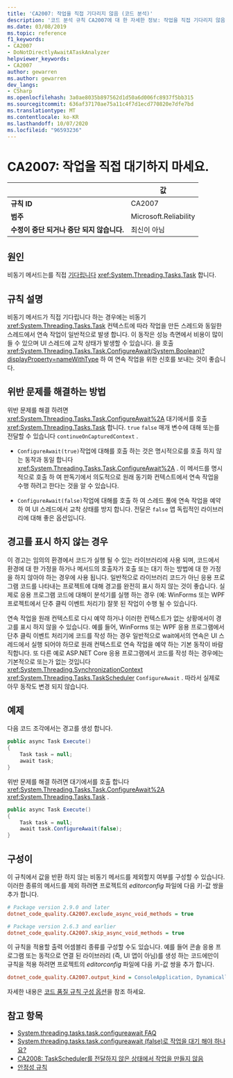 ```yaml
---
title: 'CA2007: 작업을 직접 기다리지 않음 (코드 분석)'
description: '코드 분석 규칙 CA2007에 대 한 자세한 정보: 작업을 직접 기다리지 않음'
ms.date: 03/08/2019
ms.topic: reference
f1_keywords:
- CA2007
- DoNotDirectlyAwaitATaskAnalyzer
helpviewer_keywords:
- CA2007
author: gewarren
ms.author: gewarren
dev_langs:
- CSharp
ms.openlocfilehash: 3a0ae8035b897562d1d50a6d006fc8937f5bb315
ms.sourcegitcommit: 636af37170ae75a11c4f7d1ecd770820e7dfe7bd
ms.translationtype: MT
ms.contentlocale: ko-KR
ms.lasthandoff: 10/07/2020
ms.locfileid: "96593236"
---
```

# <a name="ca2007-do-not-directly-await-a-task"></a>CA2007: 작업을 직접 대기하지 마세요.

| | 값 |
|-|-|
| **규칙 ID** |CA2007|
| **범주** |Microsoft.Reliability|
| **수정이 중단 되거나 중단 되지 않습니다.** |최신이 아님|

## <a name="cause"></a>원인

비동기 메서드는를 직접 [기다립니다](../../../csharp/language-reference/operators/await.md) <xref:System.Threading.Tasks.Task> 합니다.

## <a name="rule-description"></a>규칙 설명

비동기 메서드가 직접 기다립니다 하는 경우에는 비동기 <xref:System.Threading.Tasks.Task> 컨텍스트에 따라 작업을 만든 스레드와 동일한 스레드에서 연속 작업이 일반적으로 발생 합니다. 이 동작은 성능 측면에서 비용이 많이 들 수 있으며 UI 스레드에 교착 상태가 발생할 수 있습니다. 을 호출 <xref:System.Threading.Tasks.Task.ConfigureAwait(System.Boolean)?displayProperty=nameWithType> 하 여 연속 작업을 위한 신호를 보내는 것이 좋습니다.

## <a name="how-to-fix-violations"></a>위반 문제를 해결하는 방법

위반 문제를 해결 하려면 <xref:System.Threading.Tasks.Task.ConfigureAwait%2A> 대기에서를 호출 <xref:System.Threading.Tasks.Task> 합니다. `true` `false` 매개 변수에 대해 또는를 전달할 수 있습니다 `continueOnCapturedContext` .

- `ConfigureAwait(true)`작업에 대해를 호출 하는 것은 명시적으로를 호출 하지 않는 동작과 동일 합니다 <xref:System.Threading.Tasks.Task.ConfigureAwait%2A> . 이 메서드를 명시적으로 호출 하 여 판독기에서 의도적으로 원래 동기화 컨텍스트에서 연속 작업을 수행 하려고 한다는 것을 알 수 있습니다.

- `ConfigureAwait(false)`작업에 대해를 호출 하 여 스레드 풀에 연속 작업을 예약 하 여 UI 스레드에서 교착 상태를 방지 합니다. 전달은 `false` 앱 독립적인 라이브러리에 대해 좋은 옵션입니다.

## <a name="when-to-suppress-warnings"></a>경고를 표시 하지 않는 경우

이 경고는 임의의 환경에서 코드가 실행 될 수 있는 라이브러리에 사용 되며, 코드에서 환경에 대 한 가정을 하거나 메서드의 호출자가 호출 또는 대기 하는 방법에 대 한 가정을 하지 않아야 하는 경우에 사용 됩니다. 일반적으로 라이브러리 코드가 아닌 응용 프로그램 코드를 나타내는 프로젝트에 대해 경고를 완전히 표시 하지 않는 것이 좋습니다. 실제로 응용 프로그램 코드에 대해이 분석기를 실행 하는 경우 (예: WinForms 또는 WPF 프로젝트에서 단추 클릭 이벤트 처리기) 잘못 된 작업이 수행 될 수 있습니다.

연속 작업을 원래 컨텍스트로 다시 예약 하거나 이러한 컨텍스트가 없는 상황에서이 경고를 표시 하지 않을 수 있습니다. 예를 들어, WinForms 또는 WPF 응용 프로그램에서 단추 클릭 이벤트 처리기에 코드를 작성 하는 경우 일반적으로 wait에서의 연속은 UI 스레드에서 실행 되어야 하므로 원래 컨텍스트로 연속 작업을 예약 하는 기본 동작이 바람직합니다. 또 다른 예로 ASP.NET Core 응용 프로그램에서 코드를 작성 하는 경우에는 기본적으로 또는가 없는 것입니다 <xref:System.Threading.SynchronizationContext> <xref:System.Threading.Tasks.TaskScheduler> `ConfigureAwait` . 따라서 실제로 아무 동작도 변경 되지 않습니다.

## <a name="example"></a>예제

다음 코드 조각에서는 경고를 생성 합니다.

```csharp
public async Task Execute()
{
    Task task = null;
    await task;
}
```

위반 문제를 해결 하려면 대기에서를 호출 합니다 <xref:System.Threading.Tasks.Task.ConfigureAwait%2A> <xref:System.Threading.Tasks.Task> .

```csharp
public async Task Execute()
{
    Task task = null;
    await task.ConfigureAwait(false);
}
```

## <a name="configurability"></a>구성이

이 규칙에서 값을 반환 하지 않는 비동기 메서드를 제외할지 여부를 구성할 수 있습니다. 이러한 종류의 메서드를 제외 하려면 프로젝트의 *editorconfig* 파일에 다음 키-값 쌍을 추가 합니다.

```ini
# Package version 2.9.0 and later
dotnet_code_quality.CA2007.exclude_async_void_methods = true

# Package version 2.6.3 and earlier
dotnet_code_quality.CA2007.skip_async_void_methods = true
```

이 규칙을 적용할 출력 어셈블리 종류를 구성할 수도 있습니다. 예를 들어 콘솔 응용 프로그램 또는 동적으로 연결 된 라이브러리 (즉, UI 앱이 아님)를 생성 하는 코드에만이 규칙을 적용 하려면 프로젝트의 *editorconfig* 파일에 다음 키-값 쌍을 추가 합니다.

```ini
dotnet_code_quality.CA2007.output_kind = ConsoleApplication, DynamicallyLinkedLibrary
```

자세한 내용은 [코드 품질 규칙 구성 옵션](../code-quality-rule-options.md)을 참조 하세요.

## <a name="see-also"></a>참고 항목

- [System.threading.tasks.task.configureawait FAQ](https://devblogs.microsoft.com/dotnet/configureawait-faq/)
- [System.threading.tasks.task.configureawait (false)로 작업을 대기 해야 하나요?](https://github.com/Microsoft/vs-threading/blob/master/doc/cookbook_vs.md#should-i-await-a-task-with-configureawaitfalse)
- [CA2008: TaskScheduler를 전달하지 않은 상태에서 작업을 만들지 않음](ca2008.md)
- [안정성 규칙](reliability-warnings.md)
